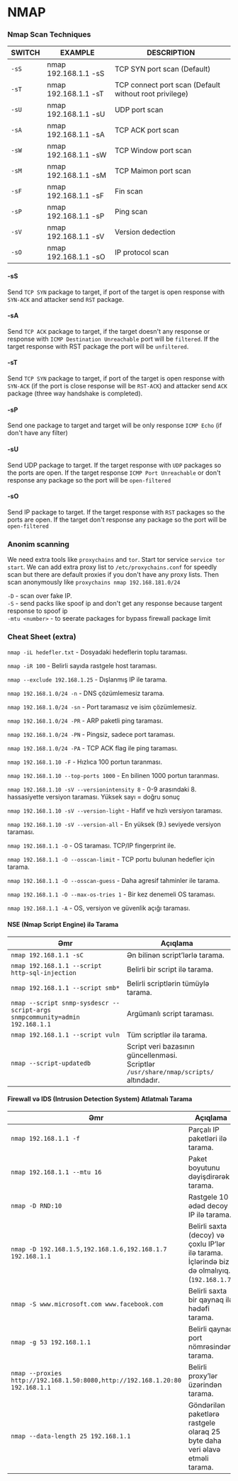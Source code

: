 # NMAP
### Nmap Scan Techniques

SWITCH |	EXAMPLE |	DESCRIPTION 
|----------------|--------------|----------|
`-sS` |	nmap 192.168.1.1 -sS |	TCP SYN port scan (Default)
`-sT` |	nmap 192.168.1.1 -sT |	TCP connect port scan (Default without root privilege)
`-sU` |	nmap 192.168.1.1 -sU | UDP port scan
`-sA` |	nmap 192.168.1.1 -sA |	TCP ACK port scan
`-sW` |	nmap 192.168.1.1 -sW |	TCP Window port scan
`-sM` |	nmap 192.168.1.1 -sM |	TCP Maimon port scan
`-sF` |	nmap 192.168.1.1 -sF |	Fin scan
`-sP` |	nmap 192.168.1.1 -sP |	Ping scan
`-sV` |	nmap 192.168.1.1 -sV |	Version dedection
`-sO` |	nmap 192.168.1.1 -sO |	IP protocol scan

#### -sS

Send `TCP SYN` package to target, if port of the target is open response with `SYN-ACK` and attacker send `RST` package.

#### -sA

Send `TCP ACK` package to target, if the target doesn't any response or response with `ICMP Destination Unreachable` port will be `filtered`. If the target response with RST package the port will be `unfiltered`.

#### -sT

Send `TCP SYN` package to target, if port of the target is open response with `SYN-ACK` (if the port is close response will be `RST-ACK`) and attacker send `ACK` package (three way handshake is completed).

#### -sP

Send one package to target and target will be only response `ICMP Echo` (if don't have any filter)

#### -sU

Send UDP package to target. If the target response with `UDP` packages so the ports are open. If the target response `ICMP Port Unreachable` or don't response any package so the port will be `open-filtered`

#### -sO

Send IP package to target. If the target response with `RST` packages so the ports are open. If the target  don't response any package so the port will be `open-filtered`


### Anonim scanning

We need extra tools like `proxychains` and `tor`.
Start tor service  `service tor start`.  We can add extra proxy list to  `/etc/proxychains.conf` for speedly scan but there are default proxies if you don't have any proxy lists. Then scan anonymously like `proxychains nmap 192.168.181.0/24`  

`-D` <fakeip> - scan over fake IP.  
`-S` <spoofIP> - send packs like spoof ip and don't get any response because targent response to spoof ip  
`-mtu <number>` - to seerate packages for bypass firewall package limit


### Cheat Sheet (extra)

`nmap -iL hedefler.txt` - Dosyadaki hedeflerin toplu taraması.

`nmap -iR 100` - Belirli sayıda rastgele host taraması.

`nmap --exclude 192.168.1.25` - Dışlanmış IP ile tarama.

`nmap 192.168.1.0/24 -n` - DNS çözümlemesiz tarama.

`nmap 192.168.1.0/24 -sn` - Port taramasız ve isim çözümlemesiz.

`nmap 192.168.1.0/24 -PR` - ARP paketli ping taraması.

`nmap 192.168.1.0/24 -PN` - Pingsiz, sadece port taraması.

`nmap 192.168.1.0/24 -PA` - TCP ACK flag ile ping taraması.

`nmap 192.168.1.10 -F` - Hızlıca 100 portun taranması.

`nmap 192.168.1.10 --top-ports 1000` - En bilinen 1000 portun taranması. 

`nmap 192.168.1.10 -sV --versionintensity 8` - 0-9 arasındaki 8. hassasiyette versiyon taraması. Yüksek sayı = doğru sonuç

`nmap 192.168.1.10 -sV --version-light` - Hafif ve hızlı versiyon taraması.

`nmap 192.168.1.10 -sV --version-all` - En yüksek (9.) seviyede versiyon taraması.

`nmap 192.168.1.1 -O` - OS taraması. TCP/IP fingerprint ile.

`nmap 192.168.1.1 -O --osscan-limit` - TCP portu bulunan hedefler için tarama.

`nmap 192.168.1.1 -O --osscan-guess` - Daha agresif tahminler ile tarama.

`nmap 192.168.1.1 -O --max-os-tries 1` - Bir kez denemeli OS taraması.

`nmap 192.168.1.1 -A` - OS, versiyon ve güvenlik açığı taraması.

#### NSE (Nmap Script Engine) ilə Tarama

| Əmr | Açıqlama |
|-----|----------|
| `nmap 192.168.1.1 -sC` | Ən bilinən script’lərlə tarama. |
| `nmap 192.168.1.1 --script http-sql-injection` | Belirli bir script ilə tarama. |
| `nmap 192.168.1.1 --script smb*` | Belirli scriptlərin tümüylə tarama. |
| `nmap --script snmp-sysdescr --script-args snmpcommunity=admin 192.168.1.1` | Argümanlı script taraması. |
| `nmap 192.168.1.1 --script vuln` | Tüm scriptlər ilə tarama. |
| `nmap --script-updatedb` | Script veri bazasının güncellenməsi. <br> Scriptlər `/usr/share/nmap/scripts/` altındadır. |

#### Firewall və IDS (Intrusion Detection System) Atlatmalı Tarama

| Əmr | Açıqlama |
|-----|----------|
| `nmap 192.168.1.1 -f` | Parçalı IP paketləri ilə tarama. |
| `nmap 192.168.1.1 --mtu 16` | Paket boyutunu dəyişdirərək tarama. |
| `nmap -D RND:10` | Rastgele 10 ədəd decoy IP ilə tarama. |
| `nmap -D 192.168.1.5,192.168.1.6,192.168.1.7 192.168.1.1` | Belirli saxta (decoy) və çoxlu IP’lər ilə tarama. İçlərində biz də olmalıyıq. (`192.168.1.7`) |
| `nmap -S www.microsoft.com www.facebook.com` | Belirli saxta bir qaynaq ilə hədəfi tarama. |
| `nmap -g 53 192.168.1.1` | Belirli qaynaq port nömrəsindən tarama. |
| `nmap --proxies http://192.168.1.50:8080,http://192.168.1.20:80 192.168.1.1` | Belirli proxy’lər üzərindən tarama. |
| `nmap --data-length 25 192.168.1.1` | Göndərilən paketlərə rastgele olaraq 25 byte daha veri əlavə etməli tarama. |
